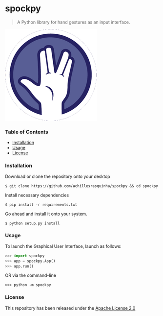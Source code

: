 # spockpy
> A Python library for hand gestures as an input interface.

![](.github/logo.png)

### Table of Contents
* [Installation](#installation)
* [Usage](#usage)
* [License](#license)

### Installation
Download or clone the repository onto your desktop
```console
$ git clone https://github.com/achillesrasquinha/spockpy && cd spockpy
```

Install necessary dependencies
```console
$ pip install -r requirements.txt
```

Go ahead and install it onto your system.
```console
$ python setup.py install
```

### Usage
To launch the Graphical User Interface, launch as follows:
```python
>>> import spockpy
>>> app = spockpy.App()
>>> app.run()
```
OR via the command-line
```console
>>> python -m spockpy
```

### License
This repository has been released under the [Apache License 2.0](LICENSE)